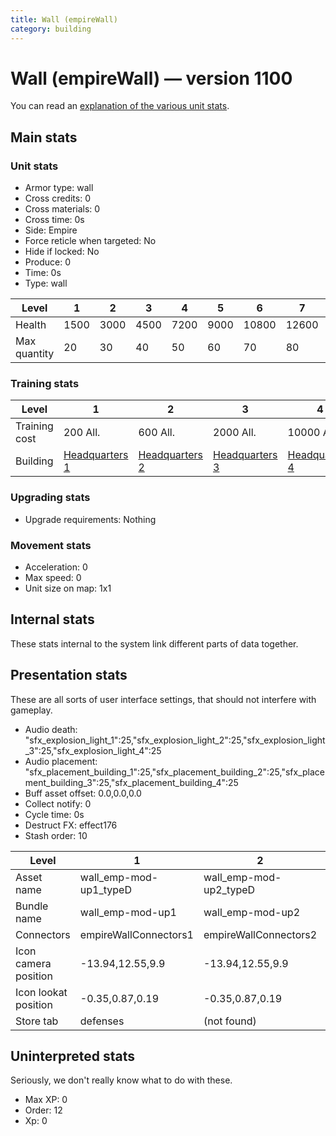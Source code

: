 ```yaml
---
title: Wall (empireWall)
category: building
---
```


# Wall (empireWall) — version 1100

You can read an [explanation  of the various unit stats](unitexplained.md).

## Main stats

### Unit stats

  * Armor type: wall
  * Cross credits: 0
  * Cross materials: 0
  * Cross time: 0s
  * Side: Empire
  * Force reticle when targeted: No
  * Hide if locked: No
  * Produce: 0
  * Time: 0s
  * Type: wall

|Level       |1   |2   |3   |4   |5   |6    |7    |8    |9    |10   |
|------------|----|----|----|----|----|-----|-----|-----|-----|-----|
|Health      |1500|3000|4500|7200|9000|10800|12600|14400|16200|18000|
|Max quantity|20  |30  |40  |50  |60  |70   |80   |90   |100  |120  |


### Training stats

|Level        |1                              |2                              |3                              |4                              |5                              |6                              |7                              |8                              |9                              |10                              |
|-------------|-------------------------------|-------------------------------|-------------------------------|-------------------------------|-------------------------------|-------------------------------|-------------------------------|-------------------------------|-------------------------------|--------------------------------|
|Training cost|200 All.                       |600 All.                       |2000 All.                      |10000 All.                     |25000 All.                     |100000 All.                    |200000 All.                    |500000 All.                    |1000000 All.                   |2000000 All.                    |
|Building     |[Headquarters 1](empireHQ.html)|[Headquarters 2](empireHQ.html)|[Headquarters 3](empireHQ.html)|[Headquarters 4](empireHQ.html)|[Headquarters 5](empireHQ.html)|[Headquarters 6](empireHQ.html)|[Headquarters 7](empireHQ.html)|[Headquarters 8](empireHQ.html)|[Headquarters 9](empireHQ.html)|[Headquarters 10](empireHQ.html)|


### Upgrading stats

  * Upgrade requirements: Nothing

### Movement stats

  * Acceleration: 0
  * Max speed: 0
  * Unit size on map: 1x1

## Internal stats

These stats internal to the system link different parts of data together.


## Presentation stats

These are all sorts of user interface settings, that should not interfere with gameplay.

  * Audio death: "sfx_explosion_light_1":25,"sfx_explosion_light_2":25,"sfx_explosion_light_3":25,"sfx_explosion_light_4":25
  * Audio placement: "sfx_placement_building_1":25,"sfx_placement_building_2":25,"sfx_placement_building_3":25,"sfx_placement_building_4":25
  * Buff asset offset: 0.0,0.0,0.0
  * Collect notify: 0
  * Cycle time: 0s
  * Destruct FX: effect176
  * Stash order: 10

|Level               |1                     |2                     |3                     |4                     |5                     |6                     |7                     |8                     |9                     |10                     |
|--------------------|----------------------|----------------------|----------------------|----------------------|----------------------|----------------------|----------------------|----------------------|----------------------|-----------------------|
|Asset name          |wall_emp-mod-up1_typeD|wall_emp-mod-up2_typeD|wall_emp-mod-up3_typeD|wall_emp-mod-up4_typeD|wall_emp-mod-up5_typeD|wall_emp-mod-up6_typeD|wall_emp-mod-up7_typeD|wall_emp-mod-up8_typeD|wall_emp-mod-up9_typeD|wall_emp-mod-up10_typeD|
|Bundle name         |wall_emp-mod-up1      |wall_emp-mod-up2      |wall_emp-mod-up3      |wall_emp-mod-up4      |wall_emp-mod-up5      |wall_emp-mod-up6      |wall_emp-mod-up7      |wall_emp-mod-up8      |wall_emp-mod-up9      |wall_emp-mod-up10      |
|Connectors          |empireWallConnectors1 |empireWallConnectors2 |empireWallConnectors3 |empireWallConnectors4 |empireWallConnectors5 |empireWallConnectors6 |empireWallConnectors7 |empireWallConnectors8 |empireWallConnectors9 |empireWallConnectors10 |
|Icon camera position|-13.94,12.55,9.9      |-13.94,12.55,9.9      |-13.94,12.55,9.9      |-13.94,12.55,9.9      |-13.94,12.55,9.9      |-13.94,12.55,9.9      |-13.94,12.55,9.9      |-13.91,12.84,9.9      |-13.91,12.84,9.9      |-13.91,12.84,9.9       |
|Icon lookat position|-0.35,0.87,0.19       |-0.35,0.87,0.19       |-0.35,0.87,0.19       |-0.35,0.87,0.19       |-0.35,0.87,0.19       |-0.35,0.87,0.19       |-0.35,0.87,0.19       |-0.22,1.06,0.13       |-0.22,1.06,0.13       |-0.22,1.06,0.13        |
|Store tab           |defenses              |(not found)           |(not found)           |(not found)           |(not found)           |(not found)           |(not found)           |(not found)           |(not found)           |(not found)            |


## Uninterpreted stats

Seriously, we don't really know what to do with these.

  * Max XP: 0
  * Order: 12
  * Xp: 0

